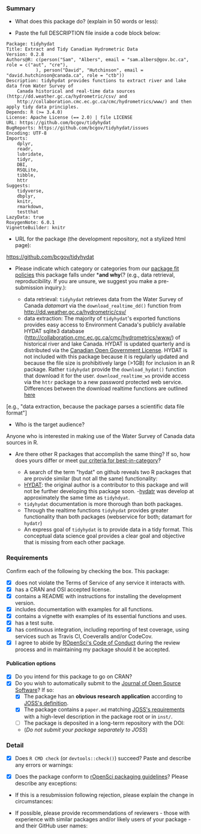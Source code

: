 ### Summary

-   What does this package do? (explain in 50 words or less):


-   Paste the full DESCRIPTION file inside a code block below:

```
Package: tidyhydat
Title: Extract and Tidy Canadian Hydrometric Data
Version: 0.2.8
Authors@R: c(person("Sam", "Albers", email = "sam.albers@gov.bc.ca", role = c("aut", "cre"),
           ), person("David", "Hutchinson", email = "david.hutchinson@canada.ca", role = "ctb"))
Description: tidyhydat provides functions to extract river and lake data from Water Survey of 
    Canada historical and real-time data sources (http://dd.weather.gc.ca/hydrometric/csv/ and 
    http://collaboration.cmc.ec.gc.ca/cmc/hydrometrics/www/) and then apply tidy data principles.
Depends: R (>= 3.4.0)
License: Apache License (== 2.0) | file LICENSE
URL: https://github.com/bcgov/tidyhydat
BugReports: https://github.com/bcgov/tidyhydat/issues
Encoding: UTF-8
Imports:
    dplyr,
    readr,
    lubridate,
    tidyr,
    DBI,
    RSQLite,
    tibble,
    httr
Suggests:
    tidyverse,
    dbplyr,
    knitr,
    rmarkdown,
    testthat
LazyData: true
RoxygenNote: 6.0.1
VignetteBuilder: knitr

```

-   URL for the package (the development repository, not a stylized html page):

https://github.com/bcgov/tidyhydat

- Please indicate which category or categories from our [package fit policies](https://github.com/ropensci/onboarding/blob/master/policies.md#package-fit) this package falls under ***and why**(? (e.g., data retrieval, reproducibility. If you are unsure, we suggest you make a pre-submission inquiry.):

  - data retrieval: `tidyhydat` retrieves data from the Water Survey of Canada *datamart* via the `download_realtime_dd()` function from http://dd.weather.gc.ca/hydrometric/csv/
  - data extraction: The majority of `tidyhydat`'s exported functions provides easy access to Environment Canada's publicly available HYDAT sqlite3 database (http://collaboration.cmc.ec.gc.ca/cmc/hydrometrics/www/) of historical river and lake Canada. HYDAT is updated quarterly and is distributed via the [Canadian Open Government License](https://github.com/bcgov/tidyhydat/blob/master/data-raw/HYDAT_internal_data/LICENSE.OGL-CAN-2.0). HYDAT is not included with this package because it is regularly updated and because the file size is prohibitively large (>1GB) for inclusion in an R package. Rather `tidyhydat` provide the `download_hydat()` function that download it for the user. `download_realtime_ws` provide access via the `httr` package to a new password protected web service. Differences between the download realtime functions are outlined [here](https://github.com/bcgov/tidyhydat/blob/master/vignettes/tidyhydat.Rmd#compare-download_realtime_ws-and-download_realtime_dd)

[e.g., "data extraction, because the package parses a scientific data file format"]


-   Who is the target audience?  

Anyone who is interested in making use of the Water Survey of Canada data sources in R.

-   Are there other R packages that accomplish the same thing? If so, how does
yours differ or meet [our criteria for best-in-category](https://github.com/ropensci/onboarding/blob/master/policies.md#overlap)?

    - A search of the term "hydat" on github reveals two R packages that are provide similar (but not all the same) functionality:
    - [HYDAT](https://github.com/CentreForHydrology/HYDAT): the original author is a contributor to this package and will not be further developing this package soon. 
    -[hydatr](https://github.com/paleolimbot/hydatr) was develop at approximately the same time as `tidyhdyat`. 
    - `tidyhydat` documentation is more thorough than both packages.
    - Through the realtime functions `tidyhydat` provides greater functionality than both packages (webservice for both; datamart for `hydatr`)
    - An express goal of `tidyhydat` is to provide data in a tidy format. This conceptual data science goal provides a clear goal and objective that is missing from each other package. 

### Requirements

Confirm each of the following by checking the box.  This package:

- [x] does not violate the Terms of Service of any service it interacts with. 
- [x] has a CRAN and OSI accepted license.
- [x] contains a README with instructions for installing the development version. 
- [x] includes documentation with examples for all functions.
- [x] contains a vignette with examples of its essential functions and uses.
- [x] has a test suite.
- [x] has continuous integration, including reporting of test coverage, using services such as Travis CI, Coeveralls and/or CodeCov.
- [x] I agree to abide by [ROpenSci's Code of Conduct](https://github.com/ropensci/onboarding/blob/master/policies.md#code-of-conduct) during the review process and in maintaining my package should it be accepted.

#### Publication options

- [x] Do you intend for this package to go on CRAN?  
- [x] Do you wish to automatically submit to the [Journal of Open Source Software](http://joss.theoj.org/)? If so:
    - [x] The package has an **obvious research application** according to [JOSS's definition](http://joss.theoj.org/about#submission_requirements).
    - [x] The package contains a `paper.md` matching [JOSS's requirements](http://joss.theoj.org/about#paper_structure) with a high-level description in the package root or in `inst/`.
    - [ ] The package is deposited in a long-term repository with the DOI: 
    - (*Do not submit your package separately to JOSS*)

### Detail

- [x] Does `R CMD check` (or `devtools::check()`) succeed?  Paste and describe any errors or warnings:

- [x] Does the package conform to [rOpenSci packaging guidelines](https://github.com/ropensci/onboarding/blob/master/packaging_guide.md)? Please describe any exceptions:

- If this is a resubmission following rejection, please explain the change in circumstances:

- If possible, please provide recommendations of reviewers - those with experience with similar packages and/or likely users of your package - and their GitHub user names:

